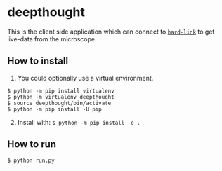 # deepthought

This is the client side application which can connect to
[`hard-link`](https://github.com/ndsystems/hard-link) to get live-data from the
microscope.

## How to install

1. You could optionally use a virtual environment.
```
$ python -m pip install virtualenv
$ python -m virtualenv deepthought
$ source deepthought/bin/activate
$ python -m pip install -U pip
```
2. Install with:
`$ python -m pip install -e .`

## How to run

`$ python run.py`
